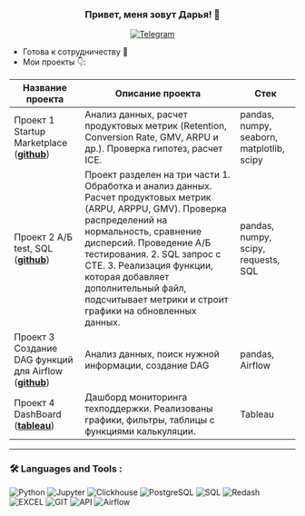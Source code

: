 ### <p align="center">Привет, меня зовут Дарья! 👋</p>

<div align="center">

  <a href="">[![Telegram](https://img.shields.io/badge/-Telegram-27A7E7?style=for-the-badge&logo=telegram)](https://t.me/daskrskr)</a>

</div>

* Готова к сотрудничеству 🤝
* Мои проекты 👇: 

|Название проекта| Описание проекта| Стек|
|----------------|-----------------|-----|
|Проект 1  Startup Marketplace  (__[github](https://github.com/daskoraya/projects/blob/main/Project%201%20/Startup%20Marketplace.ipynb)__)|Анализ данных, расчет продуктовых метрик (Retention, Conversion Rate, GMV, ARPU и др.). Проверка гипотез, расчет ICE.|pandas, numpy, seaborn, matplotlib, scipy|
|Проект 2  А/Б test, SQL  (__[github](https://github.com/daskoraya/projects/blob/main/Project%202/A-B%20test%2C%20SQL.ipynb)__)| Проект разделен на три части  1. Обработка и анализ данных. Расчет продуктовых метрик (ARPU, ARPPU, GMV). Проверка распределений на нормальность, сравнение дисперсий. Проведение А/Б тестирования.  2. SQL запрос с CTE.  3. Реализация функции, которая добавляет дополнительный файл, подсчитывает метрики и строит графики на обновленных данных.  |pandas, numpy, scipy, requests, SQL|
|Проект 3  Создание DAG функций для Airflow  (__[github](https://github.com/daskoraya/projects/blob/main/airflow_project.py)__)|Анализ данных, поиск нужной информации, создание DAG|pandas, Airflow|
|Проект 4  DashBoard  (__[tableau](https://public.tableau.com/app/profile/dasha.skr/viz/help_17344330175090/Dashboard1)__)| Дашборд мониторинга техподдержки. Реализованы графики, фильтры, таблицы с функциями калькуляции. |Tableau|




<hr>

###  🛠️ Languages and Tools :  



![Python](https://img.shields.io/badge/-Python-FFF?style=for-the-badge&logo=python)
![Jupyter](https://img.shields.io/badge/-Jupyter_Notebook-FFF?style=for-the-badge&logo=Jupyter)
![Clickhouse](https://img.shields.io/badge/-Clickhouse-FFF?style=for-the-badge&logo=Clickhouse)
![PostgreSQL](https://img.shields.io/badge/-PostgreSQL-FFF?style=for-the-badge&logo=PostgreSQL)
![SQL](https://img.shields.io/badge/-SQL-00A4EF?style=for-the-badge&logo=SQL)
![Redash](https://img.shields.io/badge/-Redash-E44D26?style=for-the-badge&logo=Redash)
![EXCEL](https://img.shields.io/badge/-EXCEL-FF?style=for-the-badge&logo=EXCEL)
![GIT](https://img.shields.io/badge/-GIT-FFF?style=for-the-badge&logo=GIT)
![API](https://img.shields.io/badge/-API-FF6600?style=for-the-badge&logo=API)
![Airflow](https://img.shields.io/badge/-Airflow-77DDE7?style=for-the-badge&logo=AIRFLOW)
